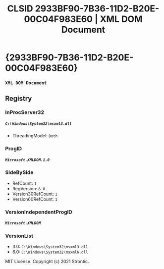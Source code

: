 ﻿---
title: "CLSID 2933BF90-7B36-11D2-B20E-00C04F983E60 | XML DOM Document"
excerpt: What is COM-Object CLSID 2933BF90-7B36-11D2-B20E-00C04F983E60?
---

# {2933BF90-7B36-11D2-B20E-00C04F983E60}

### `XML DOM Document`

## Registry


### InProcServer32

##### `C:\Windows\System32\msxml3.dll`
* ThreadingModel: `Both`

### ProgID

##### `Microsoft.XMLDOM.1.0`

### SideBySide

* RefCount: `1`
* RegVersion: `6.0`
* Version30RefCount: `1`
* Version60RefCount: `1`

### VersionIndependentProgID

##### `Microsoft.XMLDOM`

### VersionList

* 3.0: `C:\Windows\System32\msxml3.dll`
* 6.0: `C:\Windows\System32\msxml6.dll`

MIT License. Copyright (c) 2021 Strontic.


